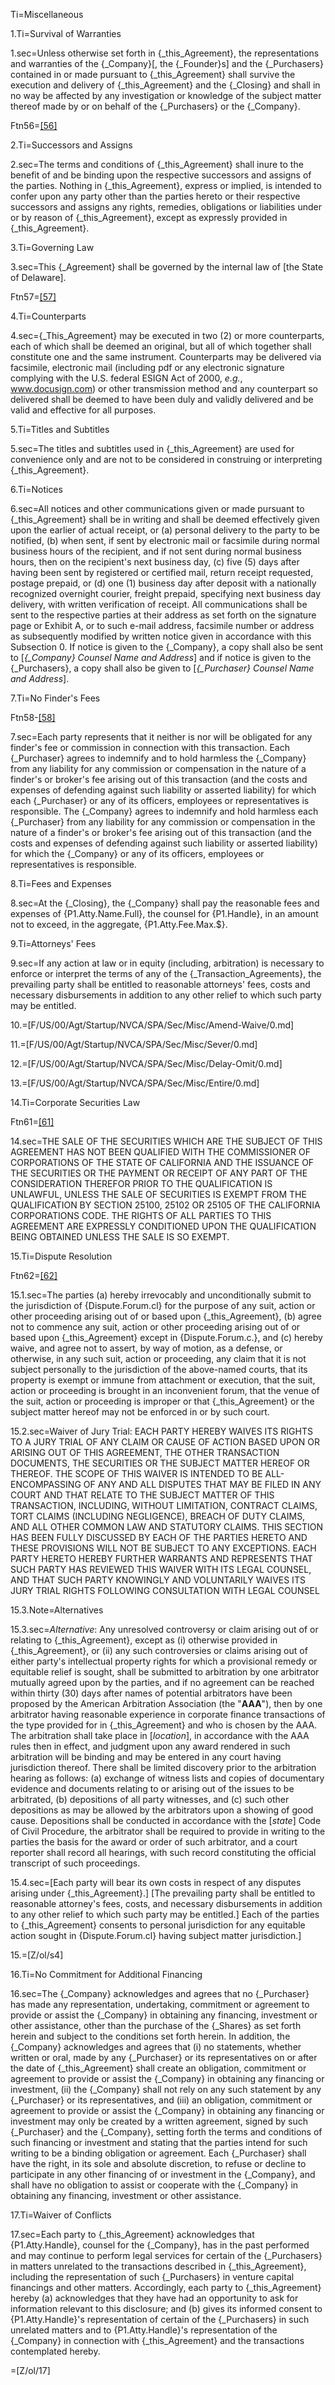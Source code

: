 Ti=Miscellaneous

1.Ti=Survival of Warranties

1.sec=Unless otherwise set forth in {_this_Agreement}, the representations and warranties of the {_Company}[, the {_Founder}s] and the {_Purchasers} contained in or made pursuant to {_this_Agreement} shall survive the execution and delivery of {_this_Agreement} and the {_Closing} and shall in no way be affected by any investigation or knowledge of the subject matter thereof made by or on behalf of the {_Purchasers} or the {_Company}.

Ftn56=<a href="#_ftn56" name="_ftnref" title="">[56]</a>

2.Ti=Successors and Assigns

2.sec=The terms and conditions of {_this_Agreement} shall inure to the benefit of and be binding upon the respective successors and assigns of the parties. Nothing in {_this_Agreement}, express or implied, is intended to confer upon any party other than the parties hereto or their respective successors and assigns any rights, remedies, obligations or liabilities under or by reason of {_this_Agreement}, except as expressly provided in {_this_Agreement}.

3.Ti=Governing Law

3.sec=This {_Agreement} shall be governed by the internal law of [the State of Delaware].

Ftn57=<a href="#_ftn57" name="_ftnref" title="">[57]</a>

4.Ti=Counterparts

4.sec={_This_Agreement} may be executed in two (2) or more counterparts, each of which shall be deemed an original, but all of which together shall constitute one and the same instrument. Counterparts may be delivered via facsimile, electronic mail (including pdf or any electronic signature complying with the U.S. federal ESIGN Act of 2000, <em>e.g.</em>, www.docusign.com) or other transmission method and any counterpart so delivered shall be deemed to have been duly and validly delivered and be valid and effective for all purposes.

5.Ti=Titles and Subtitles

5.sec=The titles and subtitles used in {_this_Agreement} are used for convenience only and are not to be considered in construing or interpreting {_this_Agreement}.

6.Ti=Notices

6.sec=All notices and other communications given or made pursuant to {_this_Agreement} shall be in writing and shall be deemed effectively given upon the earlier of actual receipt, or (a) personal delivery to the party to be notified, (b) when sent, if sent by electronic mail or facsimile during normal business hours of the recipient, and if not sent during normal business hours, then on the recipient's next business day, (c) five (5) days after having been sent by registered or certified mail, return receipt requested, postage prepaid, or (d) one (1) business day after deposit with a nationally recognized overnight courier, freight prepaid, specifying next business day delivery, with written verification of receipt. All communications shall be sent to the respective parties at their address as set forth on the signature page or Exhibit A, or to such e-mail address, facsimile number or address as subsequently modified by written notice given in accordance with this Subsection 0. If notice is given to the {_Company}, a copy shall also be sent to [<em>{_Company} Counsel Name and Address</em>] and if notice is given to the {_Purchasers}, a copy shall also be given to [<em>{_Purchaser} Counsel Name and Address</em>].

7.Ti=No Finder's Fees

Ftn58-<a href="#_ftn58" name="_ftnref" title="">[58]</a>

7.sec=Each party represents that it neither is nor will be obligated for any finder's fee or commission in connection with this transaction. Each {_Purchaser} agrees to indemnify and to hold harmless the {_Company} from any liability for any commission or compensation in the nature of a finder's or broker's fee arising out of this transaction (and the costs and expenses of defending against such liability or asserted liability) for which each {_Purchaser} or any of its officers, employees or representatives is responsible. The {_Company} agrees to indemnify and hold harmless each {_Purchaser} from any liability for any commission or compensation in the nature of a finder's or broker's fee arising out of this transaction (and the costs and expenses of defending against such liability or asserted liability) for which the {_Company} or any of its officers, employees or representatives is responsible.

8.Ti=Fees and Expenses

8.sec=At the {_Closing}, the {_Company} shall pay the reasonable fees and expenses of {P1.Atty.Name.Full}, the counsel for {P1.Handle}, in an amount not to exceed, in the aggregate, {P1.Atty.Fee.Max.$}.

9.Ti=Attorneys' Fees

9.sec=If any action at law or in equity (including, arbitration) is necessary to enforce or interpret the terms of any of the {_Transaction_Agreements}, the prevailing party shall be entitled to reasonable attorneys' fees, costs and necessary disbursements in addition to any other relief to which such party may be entitled.

10.=[F/US/00/Agt/Startup/NVCA/SPA/Sec/Misc/Amend-Waive/0.md]

11.=[F/US/00/Agt/Startup/NVCA/SPA/Sec/Misc/Sever/0.md]

12.=[F/US/00/Agt/Startup/NVCA/SPA/Sec/Misc/Delay-Omit/0.md]

13.=[F/US/00/Agt/Startup/NVCA/SPA/Sec/Misc/Entire/0.md]

14.Ti=Corporate Securities Law

Ftn61=<a href="#_ftn61" name="_ftnref" title="">[61]</a>

14.sec=THE SALE OF THE SECURITIES WHICH ARE THE SUBJECT OF THIS AGREEMENT HAS NOT BEEN QUALIFIED WITH THE COMMISSIONER OF CORPORATIONS OF THE STATE OF CALIFORNIA AND THE ISSUANCE OF THE SECURITIES OR THE PAYMENT OR RECEIPT OF ANY PART OF THE CONSIDERATION THEREFOR PRIOR TO THE QUALIFICATION IS UNLAWFUL, UNLESS THE SALE OF SECURITIES IS EXEMPT FROM THE QUALIFICATION BY SECTION 25100, 25102 OR 25105 OF THE CALIFORNIA CORPORATIONS CODE. THE RIGHTS OF ALL PARTIES TO THIS AGREEMENT ARE EXPRESSLY CONDITIONED UPON THE QUALIFICATION BEING OBTAINED UNLESS THE SALE IS SO EXEMPT.

15.Ti=Dispute Resolution

Ftn62=<a href="#_ftn62" name="_ftnref" title="">[62]</a>

15.1.sec=The parties (a) hereby irrevocably and unconditionally submit to the jurisdiction of {Dispute.Forum.cl} for the purpose of any suit, action or other proceeding arising out of or based upon {_this_Agreement}, (b) agree not to commence any suit, action or other proceeding arising out of or based upon {_this_Agreement} except in {Dispute.Forum.c.}, and (c) hereby waive, and agree not to assert, by way of motion, as a defense, or otherwise, in any such suit, action or proceeding, any claim that it is not subject personally to the jurisdiction of the above-named courts, that its property is exempt or immune from attachment or execution, that the suit, action or proceeding is brought in an inconvenient forum, that the venue of the suit, action or proceeding is improper or that {_this_Agreement} or the subject matter hereof may not be enforced in or by such court.

15.2.sec=Waiver of Jury Trial:  EACH PARTY HEREBY WAIVES ITS RIGHTS TO A JURY TRIAL OF ANY CLAIM OR CAUSE OF ACTION BASED UPON OR ARISING OUT OF THIS AGREEMENT, THE OTHER TRANSACTION DOCUMENTS, THE SECURITIES OR THE SUBJECT MATTER HEREOF OR THEREOF. THE SCOPE OF THIS WAIVER IS INTENDED TO BE ALL-ENCOMPASSING OF ANY AND ALL DISPUTES THAT MAY BE FILED IN ANY COURT AND THAT RELATE TO THE SUBJECT MATTER OF THIS TRANSACTION, INCLUDING, WITHOUT LIMITATION, CONTRACT CLAIMS, TORT CLAIMS (INCLUDING NEGLIGENCE), BREACH OF DUTY CLAIMS, AND ALL OTHER COMMON LAW AND STATUTORY CLAIMS. THIS SECTION HAS BEEN FULLY DISCUSSED BY EACH OF THE PARTIES HERETO AND THESE PROVISIONS WILL NOT BE SUBJECT TO ANY EXCEPTIONS. EACH PARTY HERETO HEREBY FURTHER WARRANTS AND REPRESENTS THAT SUCH PARTY HAS REVIEWED THIS WAIVER WITH ITS LEGAL COUNSEL, AND THAT SUCH PARTY KNOWINGLY AND VOLUNTARILY WAIVES ITS JURY TRIAL RIGHTS FOLLOWING CONSULTATION WITH LEGAL COUNSEL

15.3.Note=Alternatives

15.3.sec=<em>Alternative</em>:  Any unresolved controversy or claim arising out of or relating to {_this_Agreement}, except as (i) otherwise provided in {_this_Agreement}, or (ii) any such controversies or claims arising out of either party's intellectual property rights for which a provisional remedy or equitable relief is sought, shall be submitted to arbitration by one arbitrator mutually agreed upon by the parties, and if no agreement can be reached within thirty (30) days after names of potential arbitrators have been proposed by the American Arbitration Association (the "<strong>AAA</strong>"), then by one arbitrator having reasonable experience in corporate finance transactions of the type provided for in {_this_Agreement} and who is chosen by the AAA. The arbitration shall take place in [<em>location</em>], in accordance with the AAA rules then in effect, and judgment upon any award rendered in such arbitration will be binding and may be entered in any court having jurisdiction thereof. There shall be limited discovery prior to the arbitration hearing as follows: (a) exchange of witness lists and copies of documentary evidence and documents relating to or arising out of the issues to be arbitrated, (b) depositions of all party witnesses, and (c) such other depositions as may be allowed by the arbitrators upon a showing of good cause. Depositions shall be conducted in accordance with the [<em>state</em>] Code of Civil Procedure, the arbitrator shall be required to provide in writing to the parties the basis for the award or order of such arbitrator, and a court reporter shall record all hearings, with such record constituting the official transcript of such proceedings.

15.4.sec=[Each party will bear its own costs in respect of any disputes arising under {_this_Agreement}.] [The prevailing party shall be entitled to reasonable attorney's fees, costs, and necessary disbursements in addition to any other relief to which such party may be entitled.]  Each of the parties to {_this_Agreement} consents to personal jurisdiction for any equitable action sought in {Dispute.Forum.cl} having subject matter jurisdiction.]

15.=[Z/ol/s4]

16.Ti=No Commitment for Additional Financing

16.sec=The {_Company} acknowledges and agrees that no {_Purchaser} has made any representation, undertaking, commitment or agreement to provide or assist the {_Company} in obtaining any financing, investment or other assistance, other than the purchase of the {_Shares} as set forth herein and subject to the conditions set forth herein. In addition, the {_Company} acknowledges and agrees that (i) no statements, whether written or oral, made by any {_Purchaser} or its representatives on or after the date of {_this_Agreement} shall create an obligation, commitment or agreement to provide or assist the {_Company} in obtaining any financing or investment, (ii) the {_Company} shall not rely on any such statement by any {_Purchaser} or its representatives, and (iii) an obligation, commitment or agreement to provide or assist the {_Company} in obtaining any financing or investment may only be created by a written agreement, signed by such {_Purchaser} and the {_Company}, setting forth the terms and conditions of such financing or investment and stating that the parties intend for such writing to be a binding obligation or agreement. Each {_Purchaser} shall have the right, in its sole and absolute discretion, to refuse or decline to participate in any other financing of or investment in the {_Company}, and shall have no obligation to assist or cooperate with the {_Company} in obtaining any financing, investment or other assistance.

17.Ti=Waiver of Conflicts

17.sec=Each party to {_this_Agreement} acknowledges that {P1.Atty.Handle}, counsel for the {_Company}, has in the past performed and may continue to perform legal services for certain of the {_Purchasers} in matters unrelated to the transactions described in {_this_Agreement}, including the representation of such {_Purchasers} in venture capital financings and other matters. Accordingly, each party to {_this_Agreement} hereby (a) acknowledges that they have had an opportunity to ask for information relevant to this disclosure; and (b) gives its informed consent to {P1.Atty.Handle}'s representation of certain of the {_Purchasers} in such unrelated matters and to {P1.Atty.Handle}'s representation of the {_Company} in connection with {_this_Agreement} and the transactions contemplated hereby.

=[Z/ol/17]